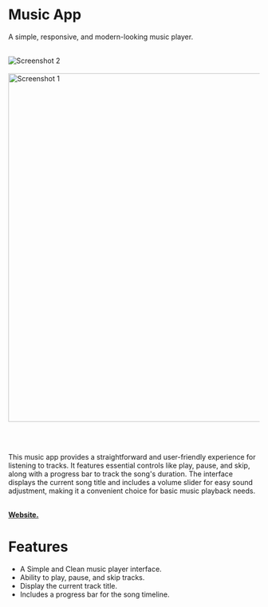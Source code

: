 <h1>Music App</h1>
A simple, responsive, and modern-looking music player. 
<br><br>

<img src="https://github.com/user-attachments/assets/44aa62d6-0cda-41e6-9e1e-2895f26fd414" alt="Screenshot 2" widtth=350> <br><br>
<img src="https://github.com/user-attachments/assets/764581b9-1af9-4b74-b99f-816447b410d7" alt="Screenshot 1" width=700>


<br><br>

This music app provides a straightforward and user-friendly experience for listening to tracks. It features essential controls like play, pause, and skip, along with a progress bar to track the song's duration. The interface displays the current song title and includes a volume slider for easy sound adjustment, making it a convenient choice for basic music playback needs.
<br><br>

<a href="https://ugouda.github.io/music/"><strong>Website.</strong></a>

<h1>Features</h1>
<ul>
  <li>A Simple and Clean music player interface.</li>
  <li>Ability to play, pause, and skip tracks.</li>
  <li>Display the current track title.</li>
  <li>Includes a progress bar for the song timeline.</li>
</ul>

